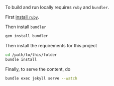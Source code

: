 To build and run locally requires `ruby` and `bundler`.

First [install
`ruby`](https://www.ruby-lang.org/en/documentation/installation/).

Then install `bundler`
```bash
gem install bundler
```

Then install the requirements for this project
```bash
cd /path/to/this/folder
bundle install
```

Finally, to serve the content, do
```bash
bundle exec jekyll serve --watch
```

